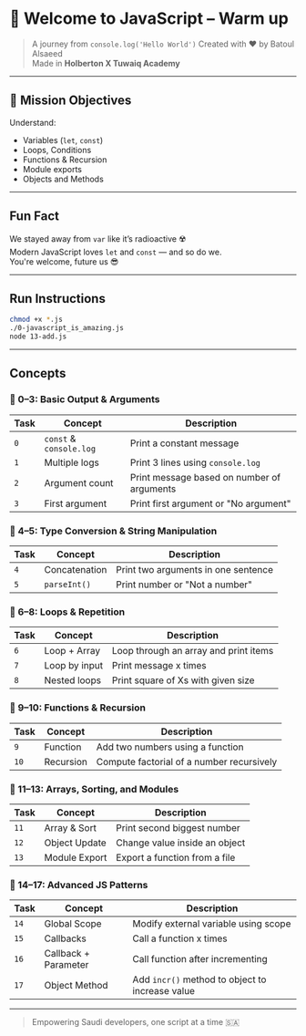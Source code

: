 # 🚀 Welcome to JavaScript – Warm up

> A journey from `console.log('Hello World')`
> Created with ❤️ by Batoul Alsaeed  
> Made in **Holberton X Tuwaiq Academy**  
---

## 🎯 Mission Objectives

Understand:
- Variables (`let`, `const`)
- Loops, Conditions
- Functions & Recursion
- Module exports
- Objects and Methods

---

## Fun Fact
We stayed away from `var` like it’s radioactive ☢️  
Modern JavaScript loves `let` and `const` — and so do we.  
You're welcome, future us 😎

---
## Run Instructions

```bash
chmod +x *.js
./0-javascript_is_amazing.js
node 13-add.js
````
---

## Concepts
### 🔹 0–3: Basic Output & Arguments
| Task | Concept | Description |
|------|---------|-------------|
| `0`  | `const` & `console.log` | Print a constant message |
| `1`  | Multiple logs | Print 3 lines using `console.log` |
| `2`  | Argument count | Print message based on number of arguments |
| `3`  | First argument | Print first argument or "No argument" |

### 🔹 4–5: Type Conversion & String Manipulation
| Task | Concept | Description |
|------|---------|-------------|
| `4`  | Concatenation | Print two arguments in one sentence |
| `5`  | `parseInt()` | Print number or "Not a number" |

### 🔹 6–8: Loops & Repetition
| Task | Concept | Description |
|------|---------|-------------|
| `6`  | Loop + Array | Loop through an array and print items |
| `7`  | Loop by input | Print message x times |
| `8`  | Nested loops | Print square of Xs with given size |

### 🔹 9–10: Functions & Recursion
| Task | Concept | Description |
|------|---------|-------------|
| `9`  | Function | Add two numbers using a function |
| `10` | Recursion | Compute factorial of a number recursively |

### 🔹 11–13: Arrays, Sorting, and Modules
| Task | Concept | Description |
|------|---------|-------------|
| `11` | Array & Sort | Print second biggest number |
| `12` | Object Update | Change value inside an object |
| `13` | Module Export | Export a function from a file |

### 🔹 14–17: Advanced JS Patterns
| Task | Concept | Description |
|------|---------|-------------|
| `14` | Global Scope | Modify external variable using scope |
| `15` | Callbacks | Call a function x times |
| `16` | Callback + Parameter | Call function after incrementing |
| `17` | Object Method | Add `incr()` method to object to increase value |

---
> Empowering Saudi developers, one script at a time 🇸🇦

